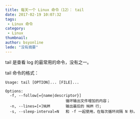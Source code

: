 ```yaml
---
title: 每天一个 Linux 命令（12）： tail
date: 2017-02-19 10:07:32
tags:
 - Linux 命令
category: 
 - Linux
thumbnail: 
author: bsyonline
lede: "没有摘要"
---
```


tail 是查看 log 的最常用的命令，没有之一。

<!-- more -->

tail 命令的格式：

```
Usage: tail [OPTION]... [FILE]...

Options:
  -f, --follow[={name|descriptor}]
                           循环输出文件增加的内容；
  -n, --lines=[+]NUM       输出最后的 NUM 行;
  -s, --sleep-interval=N   和 -f 一起使用，在每次循环间隔 N 秒。
```
